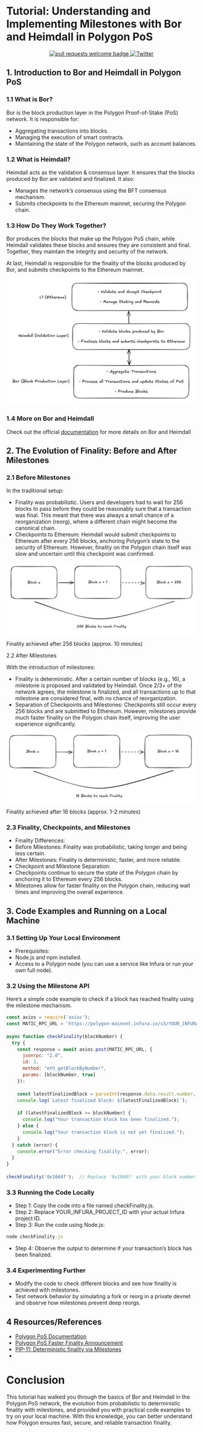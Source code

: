 # Tutorial: Understanding and Implementing Milestones with Bor and Heimdall in Polygon PoS

<div align="center">
  <p align="center">
    <a href="http://makeapullrequest.com">
      <img alt="pull requests welcome badge" src="https://img.shields.io/badge/PRs-welcome-brightgreen.svg?style=flat">
    </a>
    <a href="https://twitter.com/BrianSeong99">
      <img alt="Twitter" src="https://img.shields.io/twitter/url/https/twitter.com/BrianSeong99.svg?style=social&label=Follow%20%40BrianSeong99">
    </a>
  </p>
</div>

## 1. Introduction to Bor and Heimdall in Polygon PoS

### 1.1 What is Bor?

Bor is the block production layer in the Polygon Proof-of-Stake (PoS) network. It is responsible for:

- Aggregating transactions into blocks.
- Managing the execution of smart contracts.
- Maintaining the state of the Polygon network, such as account balances.

### 1.2 What is Heimdall?

Heimdall acts as the validation & consensus layer. It ensures that the blocks produced by Bor are validated and finalized. It also:

- Manages the network’s consensus using the BFT consensus mechanism.
- Submits checkpoints to the Ethereum mainnet, securing the Polygon chain.

### 1.3 How Do They Work Together?

Bor produces the blocks that make up the Polygon PoS chain, while Heimdall validates these blocks and ensures they are consistent and final. Together, they maintain the integrity and security of the network.

At last, Heimdall is responsible for the finality of the blocks produced by Bor, and submits checkpoints to the Ethereum mainnet.

![Bor and Heimdall](./pics/Bor&Heimdall.png)

### 1.4 More on Bor and Heimdall

Check out the official [documentation](https://docs.polygon.technology/pos/architecture/#architectural-overview) for more details on Bor and Heimdall

## 2. The Evolution of Finality: Before and After Milestones

### 2.1 Before Milestones

In the traditional setup:

- Finality was probabilistic. Users and developers had to wait for 256 blocks to pass before they could be reasonably sure that a transaction was final. This meant that there was always a small chance of a reorganization (reorg), where a different chain might become the canonical chain.
- Checkpoints to Ethereum: Heimdall would submit checkpoints to Ethereum after every 256 blocks, anchoring Polygon’s state to the security of Ethereum. However, finality on the Polygon chain itself was slow and uncertain until this checkpoint was confirmed.

![Finality Before Milestones](./pics/256.png)

Finality achieved after 256 blocks (approx. 10 minutes)

2.2 After Milestones

With the introduction of milestones:

- Finality is deterministic. After a certain number of blocks (e.g., 16), a milestone is proposed and validated by Heimdall. Once 2/3+ of the network agrees, the milestone is finalized, and all transactions up to that milestone are considered final, with no chance of reorganization.
- Separation of Checkpoints and Milestones: Checkpoints still occur every 256 blocks and are submitted to Ethereum. However, milestones provide much faster finality on the Polygon chain itself, improving the user experience significantly.

![Finality After Milestones](./pics/16.png)

Finality achieved after 16 blocks (approx. 1-2 minutes)

### 2.3 Finality, Checkpoints, and Milestones

- Finality Differences:
- Before Milestones: Finality was probabilistic, taking longer and being less certain.
- After Milestones: Finality is deterministic, faster, and more reliable.
- Checkpoint and Milestone Separation:
- Checkpoints continue to secure the state of the Polygon chain by anchoring it to Ethereum every 256 blocks.
- Milestones allow for faster finality on the Polygon chain, reducing wait times and improving the overall experience.

## 3. Code Examples and Running on a Local Machine

### 3.1 Setting Up Your Local Environment

- Prerequisites:
- Node.js and npm installed.
- Access to a Polygon node (you can use a service like Infura or run your own full node).

### 3.2 Using the Milestone API

Here’s a simple code example to check if a block has reached finality using the milestone mechanism.
```javascript
const axios = require('axios');
const MATIC_RPC_URL = 'https://polygon-mainnet.infura.io/v3/YOUR_INFURA_PROJECT_ID';

async function checkFinality(blockNumber) {
  try {
    const response = await axios.post(MATIC_RPC_URL, {
      jsonrpc: "2.0",
      id: 1,
      method: "eth_getBlockByNumber",
      params: [blockNumber, true]
    });
    
    const latestFinalizedBlock = parseInt(response.data.result.number, 16);
    console.log(`Latest finalized block: ${latestFinalizedBlock}`);
    
    if (latestFinalizedBlock >= blockNumber) {
      console.log("Your transaction block has been finalized.");
    } else {
      console.log("Your transaction block is not yet finalized.");
    }
  } catch (error) {
    console.error("Error checking finality:", error);
  }
}

checkFinality('0x10d4f');  // Replace '0x10d4f' with your block number in hex format
```

### 3.3 Running the Code Locally

- Step 1: Copy the code into a file named checkFinality.js.
- Step 2: Replace YOUR_INFURA_PROJECT_ID with your actual Infura project ID.
- Step 3: Run the code using Node.js:

```javascript
node checkFinality.js
```


- Step 4: Observe the output to determine if your transaction’s block has been finalized.

### 3.4 Experimenting Further

- Modify the code to check different blocks and see how finality is achieved with milestones.
- Test network behavior by simulating a fork or reorg in a private devnet and observe how milestones prevent deep reorgs.

## 4 Resources/References
- [Polygon PoS Documentation](https://docs.polygon.technology/docs/pos/overview)
- [Polygon PoS Faster Finality Announcement](https://polygon.technology/blog/faster-finality-with-the-aalborg-upgrade-for-polygon-proof-of-stake-network)
- [PIP-11: Deterministic finality via Milestones](https://forum.polygon.technology/t/pip-11-deterministic-finality-via-milestones/11918)
- 

# Conclusion

This tutorial has walked you through the basics of Bor and Heimdall in the Polygon PoS network, the evolution from probabilistic to deterministic finality with milestones, and provided you with practical code examples to try on your local machine. With this knowledge, you can better understand how Polygon ensures fast, secure, and reliable transaction finality.